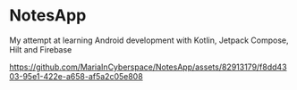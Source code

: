 # NotesApp

My attempt at learning Android development with Kotlin, Jetpack Compose, Hilt and Firebase 


https://github.com/MariaInCyberspace/NotesApp/assets/82913179/f8dd4303-95e1-422e-a658-af5a2c05e808

